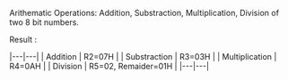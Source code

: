 Arithematic Operations: Addition, Substraction, Multiplication, Division of two 8 bit numbers.

Result :

|---|---|
| Addition | R2=07H |
| Substraction | R3=03H |
| Multiplication | R4=0AH |
| Division | R5=02, Remaider=01H |
|---|---|
